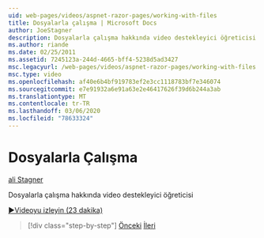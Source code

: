 ```yaml
---
uid: web-pages/videos/aspnet-razor-pages/working-with-files
title: Dosyalarla çalışma | Microsoft Docs
author: JoeStagner
description: Dosyalarla çalışma hakkında video destekleyici öğreticisi
ms.author: riande
ms.date: 02/25/2011
ms.assetid: 7245123a-244d-4665-bff4-5238d5ad3427
msc.legacyurl: /web-pages/videos/aspnet-razor-pages/working-with-files
msc.type: video
ms.openlocfilehash: af40e6b4bf919783ef2e3cc1118783bf7e346074
ms.sourcegitcommit: e7e91932a6e91a63e2e46417626f39d6b244a3ab
ms.translationtype: MT
ms.contentlocale: tr-TR
ms.lasthandoff: 03/06/2020
ms.locfileid: "78633324"
---
```

# <a name="working-with-files"></a>Dosyalarla Çalışma

[ali Stagner](https://github.com/JoeStagner)

Dosyalarla çalışma hakkında video destekleyici öğreticisi

[&#9654;Videoyu izleyin (23 dakika)](https://channel9.msdn.com/Blogs/ASP-NET-Site-Videos/working-with-files)

> [!div class="step-by-step"]
> [Önceki](displaying-data-in-a-chart-part-2.md)
> [İleri](working-with-images.md)
